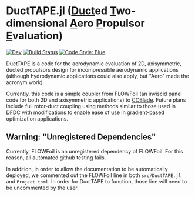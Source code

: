 # DuctTAPE.jl ([Duct]()ed [T]()wo-dimensional [A]()ero [P]()ropulsor [E]()valuation)

<!-- [![Stable](https://img.shields.io/badge/docs-stable-blue.svg)](https://flow.byu.edu/DuctTAPE.jl/stable) -->
[![Dev](https://img.shields.io/badge/docs-dev-blue.svg)](https://flow.byu.edu/DuctTAPE.jl/dev)
[![Build Status](https://github.com/byuflowlab/DuctTAPE.jl/actions/workflows/CI.yml/badge.svg?branch=main)](https://github.com/byuflowlab/DuctTAPE.jl/actions/workflows/CI.yml?query=branch%3Amain)
[![Code Style: Blue](https://img.shields.io/badge/code%20style-blue-4495d1.svg)](https://github.com/invenia/BlueStyle)

DuctTAPE is a code for the aerodynamic evaluation of 2D, axisymmetric, ducted propulsors design for incompressible aerodynamic applications (although hydrodynamic applications could also apply, but "Aero" made the acronym work).

Currently, this code is a simple coupler from FLOWFoil (an inviscid panel code for both 2D and axisymmetric applications) to [CCBlade](https://flow.byu.edu/CCBlade.jl/stable/).
Future plans include full rotor-duct coupling using methods similar to those used in [DFDC](http://web.mit.edu/drela/Public/web/dfdc/) with modifications to enable ease of use in gradient-based optimization applications.


## Warning: "Unregistered Dependencies"
Currently, FLOWFoil is an unregistered dependency of FLOWFoil.
For this reason, all automated github testing fails.

In addition, in order to allow the documentation to be automatically deployed, we commented out the FLOWFoil line in both `src/DuctTAPE.jl` and `Project.toml`.  In order for DuctTAPE to function, those line will need to be uncommented by the user.
